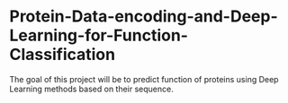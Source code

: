 # Protein-Data-encoding-and-Deep-Learning-for-Function-Classification
The goal of this project will be to predict function of proteins using Deep Learning methods based on their sequence.
